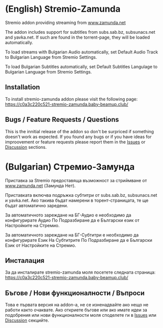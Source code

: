 # (English) Stremio-Zamunda

Stremio addon providing streaming from www.zamunda.net

The addon includes support for subtitles from subs.sab.bz, subsunacs.net and yavka.net. If such are found in the torrent-page, they will be loaded automatically.

To load streams with Bulgarian Audio automatically, set Default Audio Track to Bulgarian Language from Stremio Settings.

To load Bulgarian Subtitles automatically, set Default Subtitles Langulage to Bulgarian Language from Stremio Settings.

## Installation

To install stremio-zamunda addon please visit the following page: https://c0a3c220c521-stremio-zamunda.baby-beamup.club/

## Bugs / Feature Requests / Questions

This is the innitial release of the addon so don't be surpriced if something doesn't work as expected. If you found any bugs or if you have ideas for improovement or feature requests please report them in the [Issues](https://github.com/svetlozardraganov/stremio-addon-zamunda/issues) or [Discussion](https://github.com/svetlozardraganov/stremio-addon-zamunda/discussions) sections.

# (Bulgarian) Стремио-Замунда

Приставка за Stremio предоставяща възможност за стриймване от www.zamunda.net (Замунда Нет).

Приставката включва подръжка субтитри от subs.sab.bz, subsunacs.net и yavka.net. Ако такива бъдат намерени в торент-страницата, те ще бъдат автоматично заредени.

За автоматичното зареждане на БГ-Аудио е необходимо да конфигурирате Аудио По Подразбиране да е Български език от Настройките на Стремио.

За автоматичното зареждане на БГ-Субтитри е необходимо да конфигурирате Език На Субтитрите По Подразбиране да е Български Език от Настройките на Стремио.

## Инсталация

За да инсталирате stremio-zamunda моля посетете следната страница: https://c0a3c220c521-stremio-zamunda.baby-beamup.club/

## Бъгове / Нови функционалности / Въпроси

Това е първата версия на addon-a, не се изненадвайте ако нещо не работи както очаквате. Ако откриете бъгове или ако имате идеи за подобрения или нови функционалности моля споделете ги в [Issues](https://github.com/svetlozardraganov/stremio-addon-zamunda/issues) или [Discussion](https://github.com/svetlozardraganov/stremio-addon-zamunda/discussions) секцийте.

